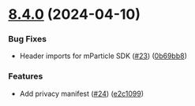 # [8.4.0](https://github.com/mparticle-integrations/mparticle-apple-integration-leanplum/compare/v8.3.0...v8.4.0) (2024-04-10)


### Bug Fixes

* Header imports for mParticle SDK ([#23](https://github.com/mparticle-integrations/mparticle-apple-integration-leanplum/issues/23)) ([0b69bb8](https://github.com/mparticle-integrations/mparticle-apple-integration-leanplum/commit/0b69bb84f9d9f08f3931e127ffcd5f1cd9472007))


### Features

* Add privacy manifest ([#24](https://github.com/mparticle-integrations/mparticle-apple-integration-leanplum/issues/24)) ([e2c1099](https://github.com/mparticle-integrations/mparticle-apple-integration-leanplum/commit/e2c1099d64f26739b873f766f9376ff9d79f8abd))

